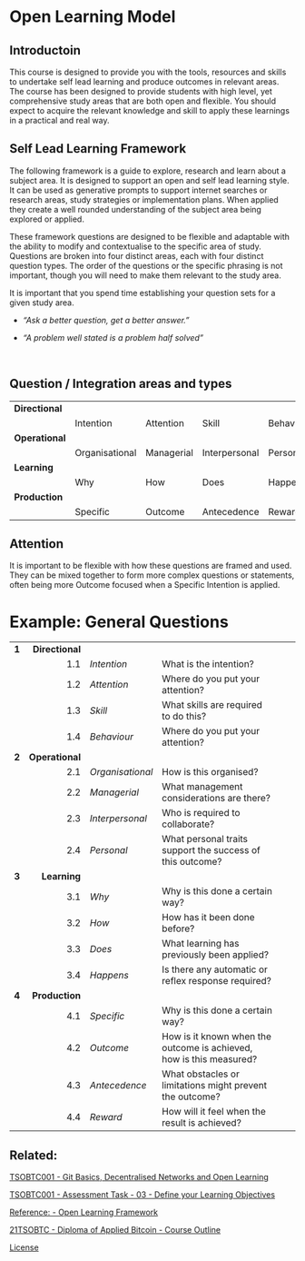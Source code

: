 # Open Learning Model
## Introductoin
This course is designed to provide you with the tools, resources and skills to undertake self lead learning and produce outcomes in relevant areas. The course has been designed to provide students with high level, yet comprehensive study areas that are both open and flexible. You should expect to acquire the relevant knowledge and skill to apply these learnings in a practical and real way.

## Self Lead Learning Framework
The following framework is a guide to explore, research and learn about a subject area. It is designed to support an open and self lead learning style. It can be used as generative prompts to support internet searches or research areas, study strategies or implementation plans. When applied they create a well rounded understanding of the subject area being explored or applied.

These framework questions are designed to be flexible and adaptable with the ability to modify and contextualise to the specific area of study. Questions are broken into four distinct areas, each with four distinct question types. The order of the questions or the specific phrasing is not important, though you will need to make them relevant to the study area.

It is important that you spend time establishing your question sets for a given study area. 

* _“Ask a better question, get a better answer.”_

* _“A problem well stated is a problem half solved”_

<br>

## Question / Integration areas and types
||||||
|:-----|:-----|:-----|:-----|:-----
| **Directional** |||
|| Intention | Attention | Skill | Behaviour
**Operational** ||
|| Organisational|Managerial|Interpersonal|Personal
| **Learning** |
|| Why | How | Does | Happens
| **Production** |
|| Specific |Outcome | Antecedence | Reward

## Attention
It is important to be flexible with how these questions are framed and used. They can be mixed together to form more complex questions or statements, often being more Outcome focused when a Specific Intention is applied.

# Example: General Questions
|||||||
|-----:|----:|:-----|:-----|:-----|:-----
|**1**|**Directional**||
||1.1|_Intention_ | What is the intention?
||1.2|_Attention_ | Where do you put your attention?
||1.3|_Skill_ | What skills are required to do this?
||1.4|_Behaviour_ | Where do you put your attention?
|**2**|**Operational**||
||2.1|_Organisational_ | How is this organised?
||2.2|_Managerial_ | What management considerations are there?
||2.3|_Interpersonal_ | Who is required to collaborate?
||2.4|_Personal_ | What personal traits support the success of this outcome?
|**3**|**Learning**||
||3.1|_Why_ | Why is this done a certain way?
||3.2|_How_ | How has it been done before?
||3.3|_Does_ | What learning has previously been applied?
||3.4|_Happens_ | Is there any automatic or reflex response required?
|**4**|**Production**||
||4.1|_Specific_ | Why is this done a certain way?
||4.2|_Outcome_ | How is it known when the outcome is achieved, how is this measured?
||4.3|_Antecedence_ | What obstacles or limitations might prevent the outcome?
||4.4|_Reward_ | How will it feel when the result is achieved?


## Related:

[TSOBTC001 - Git Basics, Decentralised Networks and Open Learning](/Units-of-Competency/TSOBTC001-Git-Basics-Open-Learning.md)

[TSOBTC001 - Assessment Task - 03 - Define your Learning Objectives ](/Assessment-Tasks/TSOBTC001-Assessment-Tasks-03.md)

[Reference: - Open Learning Framework](/Resources/Student/TSOBTC001/Open-Learning-Framework.md)

[21TSOBTC - Diploma of Applied Bitcoin - Course Outline](/Course-Outline.md)

[License](/LICENSE)